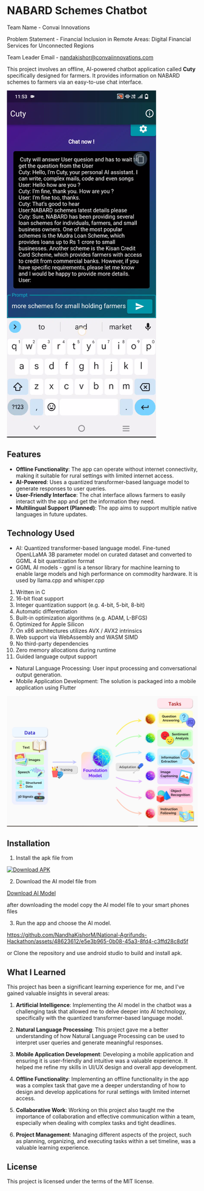 # NABARD Schemes Chatbot

Team Name - Convai Innovations

Problem Statement - Financial Inclusion in Remote Areas: Digital Financial Services for Unconnected Regions

Team Leader Email - nandakishor@convaiinnovations.com

This project involves an offline, AI-powered chatbot application called **Cuty** specifically designed for farmers. It provides information on NABARD schemes to farmers via an easy-to-use chat interface.

![Chatbot Interface](https://github.com/NandhaKishorM/National-Agrifunds-Hackathon/blob/main/convai%20innovations/screenshots/1.png)

## Features

- **Offline Functionality**: The app can operate without internet connectivity, making it suitable for rural settings with limited internet access.
- **AI-Powered**: Uses a quantized transformer-based language model to generate responses to user queries.
- **User-Friendly Interface**: The chat interface allows farmers to easily interact with the app and get the information they need.
- **Multilingual Support (Planned)**: The app aims to support multiple native languages in future updates.

## Technology Used

- AI: Quantized transformer-based language model. Fine-tuned OpenLLaMA 3B parameter model on curated dataset and converted to GGML 4 bit quantization format
- GGML AI models - ggml is a tensor library for machine learning to enable large models and high performance on commodity hardware. It is used by llama.cpp and whisper.cpp

1. Written in C
2. 16-bit float support
3. Integer quantization support (e.g. 4-bit, 5-bit, 8-bit)
4. Automatic differentiation
5. Built-in optimization algorithms (e.g. ADAM, L-BFGS)
6. Optimized for Apple Silicon
7. On x86 architectures utilizes AVX / AVX2 intrinsics
8. Web support via WebAssembly and WASM SIMD
9. No third-party dependencies
10. Zero memory allocations during runtime
11. Guided language output support
- Natural Language Processing: User input processing and conversational output generation.
- Mobile Application Development: The solution is packaged into a mobile application using Flutter

![Technology Used](https://github.com/NandhaKishorM/National-Agrifunds-Hackathon/blob/main/convai%20innovations/screenshots/technology.jpg)

## Installation

1. Install the apk file from

[![Download APK](https://img.shields.io/badge/download-APK-blue.svg)](https://github.com/NandhaKishorM/National-Agrifunds-Hackathon/releases/download/debug/app-release.apk)

2. Download the AI model file from

[Download AI Model](https://github.com/NandhaKishorM/National-Agrifunds-Hackathon/releases/download/debug/ggml-model.bin)

after downloading the model copy the AI model file to your smart phones files

3. Run the app and choose the AI model.

https://github.com/NandhaKishorM/National-Agrifunds-Hackathon/assets/48623612/e5e3b965-0b08-45a3-8fd4-c3ffd28c8d5f

or Clone the repository and use android studio to build and install apk.

## What I Learned

This project has been a significant learning experience for me, and I've gained valuable insights in several areas:

1. **Artificial Intelligence**: Implementing the AI model in the chatbot was a challenging task that allowed me to delve deeper into AI technology, specifically with the quantized transformer-based language model.

2. **Natural Language Processing**: This project gave me a better understanding of how Natural Language Processing can be used to interpret user queries and generate meaningful responses.

3. **Mobile Application Development**: Developing a mobile application and ensuring it is user-friendly and intuitive was a valuable experience. It helped me refine my skills in UI/UX design and overall app development.

4. **Offline Functionality**: Implementing an offline functionality in the app was a complex task that gave me a deeper understanding of how to design and develop applications for rural settings with limited internet access.

5. **Collaborative Work**: Working on this project also taught me the importance of collaboration and effective communication within a team, especially when dealing with complex tasks and tight deadlines.

6. **Project Management**: Managing different aspects of the project, such as planning, organizing, and executing tasks within a set timeline, was a valuable learning experience.

## License

This project is licensed under the terms of the MIT license.
